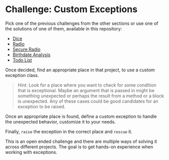 # Challenge: Custom Exceptions

Pick one of the previous challenges from the other sections or use one of the solutions of one of them, available  in this repository:

- [Dice](challenges/dice/dice-challenge.md)
- [Radio](challenges/radio/radio-challenge.md)
- [Secure Radio](challenges/secure-radio/secure-radio-challenge.md)
- [Birthdate Analysis](challenges/birth-date-analysis/birth-date-analysis-challenge.md)
- [Todo List](challenges/to-do-list/to-do-list-challenge.md)

Once decided, find an appropriate place in that project, to use a custom exception class.

> Hint: Look for a place where you want to check for some condition that is exceptional. Maybe an argument that is passed in might be something unexpected or perhaps the result from a method or a block is unexpected. Any of these cases could be good candidates for an exception to be raised.

Once an appropriate place is found, define a custom exception to handle the unexpected behavior, customize it to your needs.

Finally, `raise` the exception in the correct place and `rescue` it.

This is an open ended challenge and there are multiple ways of solving it across different projects. The goal is to get hands-on experience when working with exceptions.